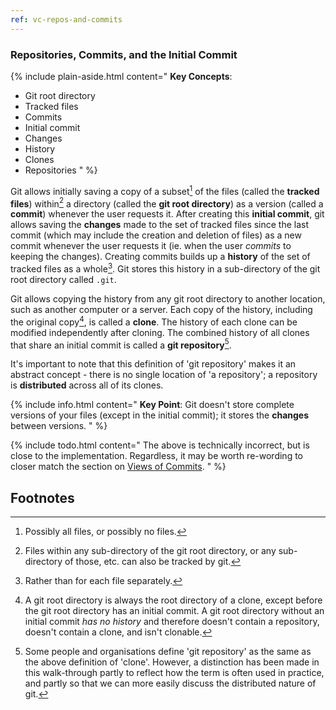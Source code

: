 ```yaml
---
ref: vc-repos-and-commits
---
```


### Repositories, Commits, and the Initial Commit

{% include plain-aside.html content="
**Key Concepts**:

- Git root directory
- Tracked files
- Commits
- Initial commit
- Changes
- History
- Clones
- Repositories
" %}

Git allows initially saving a copy of a subset[^1] of the files (called the **tracked files**) within[^2] a directory (called the **git root directory**) as a version (called a **commit**) whenever the user requests it. After creating this **initial commit**, git allows saving the **changes** made to the set of tracked files since the last commit (which may include the creation and deletion of files) as a new commit whenever the user requests it (ie. when the user *commits* to keeping the changes). Creating commits builds up a **history** of the set of tracked files as a whole[^3]. Git stores this history in a sub-directory of the git root directory called `.git`.

Git allows copying the history from any git root directory to another location, such as another computer or a server. Each copy of the history, including the original copy[^4], is called a **clone**. The history of each clone can be modified independently after cloning. The combined history of all clones that share an initial commit is called a **git repository**[^5].

It's important to note that this definition of 'git repository' makes it an abstract concept - there is no single location of 'a repository'; a repository is **distributed** across all of its clones.

{% include info.html content="
**Key Point**: Git doesn't store complete versions of your files (except in the initial commit); it stores the **changes** between versions.
" %}

{% include todo.html content="
The above is technically incorrect, but is close to the implementation. Regardless, it may be worth re-wording to closer match the section on [Views of Commits](#views-of-commits).
" %}

## Footnotes

[^1]: Possibly all files, or possibly no files.
[^2]: Files within any sub-directory of the git root directory, or any sub-directory of those, etc. can also be tracked by git.
[^3]: Rather than for each file separately.
[^4]: A git root directory is always the root directory of a clone, except before the git root directory has an initial commit. A git root directory without an initial commit *has no history* and therefore doesn't contain a repository, doesn't contain a clone, and isn't clonable.
[^5]: Some people and organisations define 'git repository' as the same as the above definition of 'clone'. However, a distinction has been made in this walk-through partly to reflect how the term is often used in practice, and partly so that we can more easily discuss the distributed nature of git.
